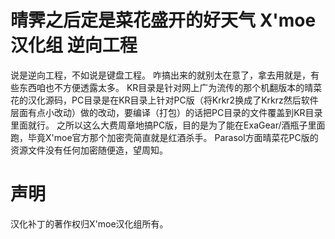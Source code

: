 # 晴霁之后定是菜花盛开的好天气 X'moe汉化组 逆向工程
说是逆向工程，不如说是键盘工程。 
咋搞出来的就别太在意了，拿去用就是，有些东西咱也不方便透露太多。 
KR目录是针对网上广为流传的那个机翻版本的晴菜花的汉化源码，PC目录是在KR目录上针对PC版（将Krkr2换成了Krkrz然后软件层面有点小改动）做的改动，要编译（打包）的话把PC目录的文件覆盖到KR目录里面就行。 
之所以这么大费周章地搞PC版，目的是为了能在ExaGear/酒瓶子里面跑，毕竟X'moe官方那个加密壳简直就是红酒杀手。 
Parasol方面晴菜花PC版的资源文件没有任何加密随便造，望周知。 
# 声明
汉化补丁的著作权归X'moe汉化组所有。